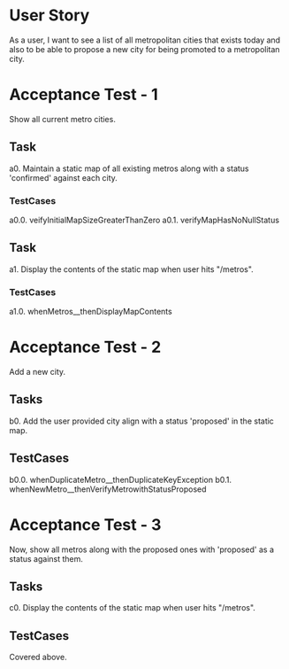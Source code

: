 # User Story
As a user, I want to see a list of all metropolitan cities that exists today and also to be able to propose a new city for being promoted to a metropolitan city.
    
# Acceptance Test - 1
Show all current metro cities.
## Task
a0. Maintain a static map of all existing metros along with a status 'confirmed' against each city.
### TestCases
a0.0. veifyInitialMapSizeGreaterThanZero
a0.1. verifyMapHasNoNullStatus

## Task
a1. Display the contents of the static map when user hits "/metros".
### TestCases
a1.0. whenMetros__thenDisplayMapContents

# Acceptance Test - 2
Add a new city.
## Tasks
b0. Add the user provided city align with a status 'proposed' in the static map.
## TestCases
b0.0. whenDuplicateMetro__thenDuplicateKeyException
b0.1. whenNewMetro__thenVerifyMetrowithStatusProposed
 
# Acceptance Test - 3
Now, show all metros along with the proposed ones with 'proposed' as a status against them.
## Tasks
c0. Display the contents of the static map when user hits "/metros".
## TestCases
Covered above.